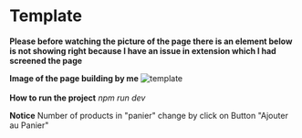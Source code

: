 # Template
**Please before watching the picture of the page there is an element below is not showing right because I have an issue in extension which I had screened the page** <br />

**Image of the page building by me**
![template](https://user-images.githubusercontent.com/80113396/174414456-9299fcf1-a7fc-4332-b264-370ac7cff737.png) <br /> <br />
**How to run the project**
 _npm run dev_ <br />
 
**Notice**
Number of products in "panier" change by click on Button "Ajouter au Panier"
 
